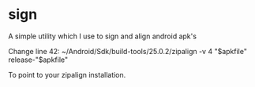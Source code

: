# sign
A simple utility which I use to sign and align android apk's

Change line 42:
~/Android/Sdk/build-tools/25.0.2/zipalign -v 4 "$apkfile" release-"$apkfile"

To point to your zipalign installation.
